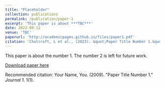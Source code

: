 ```yaml
---
title: "Placeholder"
collection: publications
permalink: /publication/paper-1
excerpt: 'This paper is about ***TBC***'
date: 2022-09-12
venue: 'TBC'
paperurl: 'http://academicpages.github.io/files/paper1.pdf'
citation: 'Chalcroft, L et al., (2023). &quot;Paper Title Number 1.&quot; <i>Journal 1</i>. 1(1).'
---
```

This paper is about the number 1. The number 2 is left for future work.

[Download paper here](http://academicpages.github.io/files/paper1.pdf)

Recommended citation: Your Name, You. (2009). "Paper Title Number 1." <i>Journal 1</i>. 1(1).

